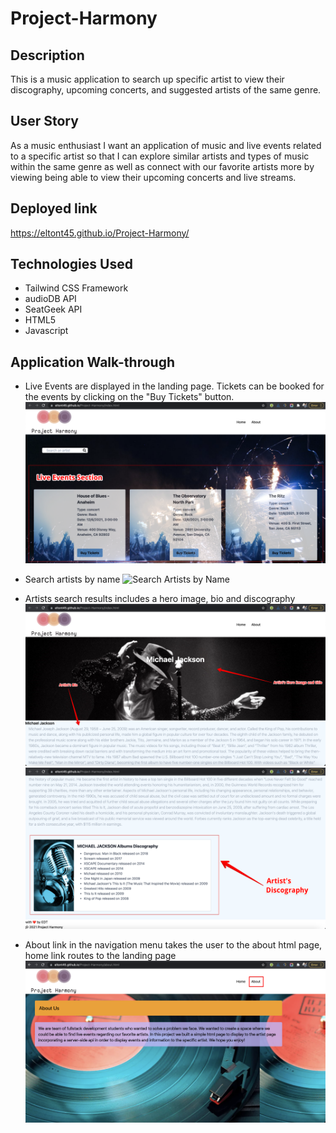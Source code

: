 # Project-Harmony

## Description
This is a music application to search up specific artist to view their discography, upcoming concerts, and suggested artists of the same genre.

## User Story
As a music enthusiast I want an application of music and live events related to a specific artist so that I can explore similar artists and types of music within the same genre as well as connect with our favorite artists more by viewing being able to view their upcoming concerts and live streams.

## Deployed link
https://eltont45.github.io/Project-Harmony/

## Technologies Used
* Tailwind CSS Framework
* audioDB API
* SeatGeek API
* HTML5
* Javascript

## Application Walk-through 
* Live Events are displayed in the landing page. Tickets can be booked for the events by clicking on the "Buy Tickets" button.
![Live Section](./assets/images/readme-live-events-section.png "Live Section")

* Search artists by name
![Search Artists by Name](./assets/images/readme-search-artists.png?raw=true "Search Artists by Name")

* Artists search results includes a hero image, bio and discography
![Artists Hero and Bio](./assets/images/readme-artist-hero-and-bio.png?raw=true "Artists Hero and Bio")
![Artists Discography](./assets/images/readme-artist-discography.png?raw=true "Artists Discography")

* About link in the navigation menu takes the user to the about html page, home link routes to the landing page
![About Section](./assets/images/readme-about-page.png?raw=true "About Section")


